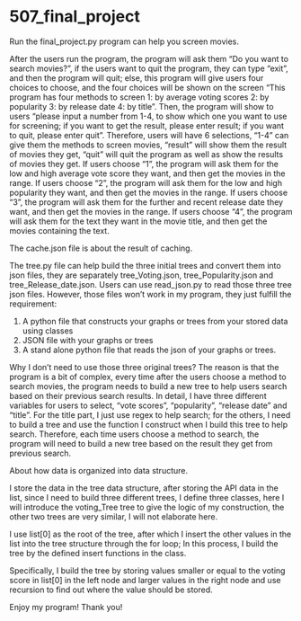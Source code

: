 # 507_final_project

Run the final_project.py program can help you screen movies.

After the users run the program, the program will ask them “Do you want to search movies?”, if the users want to quit the program, they can type “exit”, and then the program will quit; else, this program will give users four choices to choose, and the four choices will be shown on the screen “This program has four methods to screen 1: by average voting scores 2: by popularity 3: by release date 4: by title”. Then, the program will show to users “please input a number from 1-4, to show which one you want to use for screening; if you want to get the result, please enter result; if you want to quit, please enter quit”. Therefore, users will have 6 selections, “1-4” can give them the methods to screen movies, “result” will show them the result of movies they get, “quit” will quit the program as well as show the results of movies they get. If users choose “1”, the program will ask them for the low and high average vote score they want, and then get the movies in the range. If users choose “2”, the program will ask them for the low and high popularity they want, and then get the movies in the range. If users choose “3”, the program will ask them for the further and recent release date they want, and then get the movies in the range. If users choose “4”, the program will ask them for the text they want in the movie title, and then get the movies containing the text.



The cache.json file is about the result of caching.

The tree.py file can help build the three initial trees and convert them into json files, they are separately tree_Voting.json, tree_Popularity.json and tree_Release_date.json. Users can use read_json.py to read those three tree json files. However, those files won’t work in my program, they just fulfill the requirement:
1.	A python file that constructs your graphs or trees from your stored data using classes
2.	JSON file with your graphs or trees
3.	A stand alone python file that reads the json of your graphs or trees.

Why I don’t need to use those three original trees? The reason is that the program is a bit of complex, every time after the users choose a method to search movies, the program needs to build a new tree to help users search based on their previous search results. In detail, I have three different variables for users to select, “vote scores”, “popularity”, “release date” and “title”. For the title part, I just use regex to help search; for the others, I need to build a tree and use the function I construct when I build this tree to help search. Therefore, each time users choose a method to search, the program will need to build a new tree based on the result they get from previous search. 



About how data is organized into data structure.

I store the data in the tree data structure, after storing the API data in the list, since I need to build three different trees, I define three classes, here I will introduce the voting_Tree tree to give the logic of my construction, the other two trees are very similar, I will not elaborate here.

I use list[0] as the root of the tree, after which I insert the other values in the list into the tree structure through the for loop; In this process, I build the tree by the defined insert functions in the class.

Specifically, I build the tree by storing values smaller or equal to the voting score in list[0] in the left node and larger values in the right node and use recursion to find out where the value should be stored.



Enjoy my program!
Thank you!
